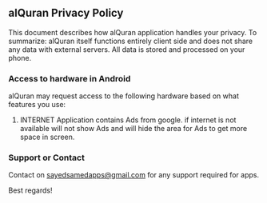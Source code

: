 ## alQuran Privacy Policy

This document describes how alQuran application handles your privacy. To summarize: alQuran itself functions entirely client side and does not share any data with external servers. All data is stored and processed on your phone.

### Access to hardware in Android

alQuran may request access to the following hardware based on what features you use:
      
   1) INTERNET
      Application contains Ads from google. if internet is not available will not show Ads and will hide the area for Ads to get more space in screen.
     
### Support or Contact

Contact on sayedsamedapps@gmail.com for any support required for apps.

Best regards!
